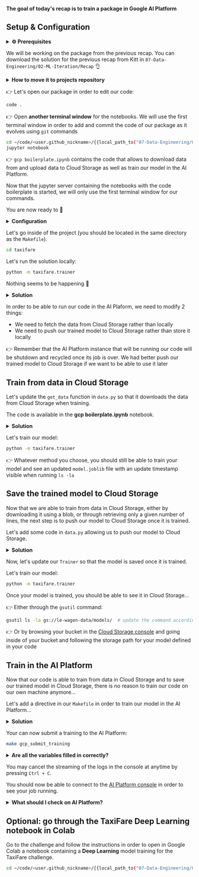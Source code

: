 
**The goal of today's recap is to train a package in Google AI Platform**

## Setup & Configuration

<details>
  <summary markdown='span'><strong> ⚙ Prerequisites </strong></summary>


In order to work on this recap you need to have a configured GCP account.

You need to fetch your project name from the [GCP console](https://console.cloud.google.com/).

👉 In the code of the solution, the name of the project is `le-wagon-data`

You also need to retrieve the name of your bucket from [Cloud Storage](https://console.cloud.google.com/storage/).

👉 In the code of the solution, the name of the bucket is `le-wagon-data`

The bucket must contain a `data` directory containing a [train_1k.csv](https://wagon-public-datasets.s3.amazonaws.com/taxi-fare-ny/train_1k.csv) data file containing 1_000 rows.

👉 You may use any other path in the bucket (`data/train_1k.csv`) and update the code of the solution accordingly

</details>

We will be working on the package from the previous recap. You can download the solution for the previous recap from Kitt in `07-Data-Engineering/02-ML-Iteration/Recap` 👌

<details>
  <summary markdown='span'><strong> How to move it to projects repository </strong></summary>


``` bash
mv downloaded_solution_package ~/code/<user.github_nickname>/taxifare_trainatscale
cd ~/code/<user.github_nickname>/taxifare_trainatscale
```

</details>

👉 Let's open our package in order to edit our code:


```bash
code .
```

👉 Open **another terminal window** for the notebooks. We will use the first terminal window in order to add and commit the code of our package as it evolves using `git` commands

``` bash
cd ~/code/<user.github_nickname>/{{local_path_to("07-Data-Engineering/03-Train-at-scale/Recap")}}
jupyter notebook
```

👉 `gcp boilerplate.ipynb` contains the code that allows to download data from and upload data to Cloud Storage as well as train our model in the AI Platform.

Now that the jupyter server containing the notebooks with the code boilerplate is started, we will only use the first terminal window for our commands.

You are now ready to 🎉

<details>
  <summary markdown='span'><strong> Configuration </strong></summary>


Make sure that your replace in the code that you copy from the notebook:
- The name of the project
- The name of the bucket
- The path to the `train_1k.csv` file inside of the bucket

</details>

Let's go inside of the project (you should be located in the same directory as the `Makefile`).

``` bash
cd taxifare
```

Let's run the solution locally:

``` bash
python -m taxifare.trainer
```

Nothing seems to be happening 🤔

<details>
  <summary markdown='span'><strong> Solution </strong></summary>


That is because in the previous recap we were importing our package in a usage notebook, in which we were instantiating our `Trainer` class.

Now, we want to be able to use our package out of the box.

👉 Let's add an `ifmain` block to our trainer in order to have our package able to train from a call from the command line. This will come in handy when we push our package later to the AI Platform.

``` python
def main():

    trainer = Trainer()
    trainer.train()


if __name__ == '__main__':
    main()
```

Now run our package again:

``` bash
python -m taxifare.trainer
```

👉 You should see a `model.joblib` file having just been created and containing our trained model.

</details>

In order to be able to run our code in the AI Plaform, we need to modify 2 things:
- We need to fetch the data from Cloud Storage rather than locally
- We need to push our trained model to Cloud Storage rather than store it locally

👉 Remember that the AI Platform instance that will be running our code will be shutdown and recycled once its job is over. We had better push our trained model to Cloud Storage if we want to be able to use it later


## Train from data in Cloud Storage

Let's update the `get_data` function in `data.py` so that it downloads the data from Cloud Storage when training.

The code is available in the **gcp boilerplate.ipynb** notebook.
<details>
  <summary markdown='span'><strong> Solution </strong></summary>


You have 2 options here:
- Either use the `get_data_using_blob` function, which downloads the file locally as `train_1k.csv` before loading the DataFrame
- Or use `get_data_using_pandas` function, which only downloads the requested number of rows from the CSV in Cloud Storage in order to create a DataFrame

`get_data_using_blob`:
- *Pros*: just to have a look at the code allowing to download any file from Cloud Storage
- *Cons*: not very efficient to download the full CSV file (especially if it is huge) if you only want to train on a small number of rows

`get_data_using_pandas`:
- *Pros*: allows to read a given number of lines from a CSV file
- *Cons*: does not download the file locally

If you use `get_data_using_blob`, **remember** to update the name of the bucket and the path to the `train_1k.csv` file. You should see the file downloaded locally when running `ls -la`.

If you use `get_data_using_pandas`, **remember** to update the name of the bucket and the path to the `train_1k.csv` file in the URL since the one provided in the notebook (`gs://le-wagon-data/data/train_1k.csv`) is not publicly available. You may update and print the number of rows in the DataFrame in order to make sure that it works as intended (remember the source CSV file contains 1_000 lines).

</details>

Let's train our model:

``` bash
python -m taxifare.trainer
```

👉 Whatever method you choose, you should still be able to train your model and see an updated `model.joblib` file with an update timestamp visible when running `ls -la`

## Save the trained model to Cloud Storage

Now that we are able to train from data in Cloud Storage, either by downloading it using a blob, or through retrieving only a given number of lines, the next step is to push our model to Cloud Storage once it is trained.

Let's add some code in `data.py` allowing us to push our model to Cloud Storage.

<details>
  <summary markdown='span'><strong> Solution </strong></summary>


The `save_model_to_gcp` function is available in the **gcp boilerplate.ipynb** notebook.

**Remember** to update the name of your bucket in the code as well as the path in the bucket in which the model will be stored.

</details>

Now, let's update our `Trainer` so that the model is saved once it is trained.

Let's train our model:

``` bash
python -m taxifare.trainer
```

Once your model is trained, you should be able to see it in Cloud Storage...

👉 Either through the `gsutil` command:

``` bash
gsutil ls -la gs://le-wagon-data/models/  # update the command according to your bucket name and model storage path
```

👉 Or by browsing your bucket in the [Cloud Storage console](https://console.cloud.google.com/storage/) and going inside of your bucket and following the storage path for your model defined in your code

## Train in the AI Platform

Now that our code is able to train from data in Cloud Storage and to save our trained model in Cloud Storage, there is no reason to train our code on our own machine anymore...

Let's add a directive in our `Makefile` in order to train our model in the AI Platform...

<details>
  <summary markdown='span'><strong> Solution </strong></summary>


The code for the `Makefile` is available in the **gcp boilerplate.ipynb** notebook.

**Remember** to update in the `Makefile` the environment variables for:
- The name of your bucket
- The name of the training directory (used by the AI Platform in order to store the package that will be trained)
- Optionally change the region, the version of python, and the version of the runtime
- Adapt the name of the package and of the module if you changed them

If you wish to see where the code of the package is stored in the bucket by the AI Platform, you should clear the content of the training directory in the bucket before submitting a training. This way it will be easier to identify the storage location of the package.

Also, we need to update our `MANIFEST.in` so that the subpackages in our package are correctly uploaded to the AI Platform (code available in the notebook):
- The `graft` instructions allows to upload everything inside of the package to the AI Platform (in particular, we want our `taxifare/transformers` package to be correctly uploaded)
- The `global-exclude` instruction prevents us from uploading `__pycache__` files that are not required to the AI Platform

Optionally, you may add a few `print()` statements in your code in order to see how the model training unfolds. These will end up in the logs of the AI Platform and will allow you to see whether your model trained correctly.

</details>

Your can now submit a training to the AI Platform:

``` bash
make gcp_submit_training
```
<details>
  <summary markdown='span'><strong> Are all the variables filled in correctly? </strong></summary>


You may have a look at the command that is generated by the `Makefile` in order to verify that all the environment variables are correctly filled:

👉 The directive of the `Makefile` should output something similar to this:

``` bash
gcloud ai-platform jobs submit training taxi_fare_training_20210223_175010 \
    --job-dir gs://le-wagon-data/trainings \
    --package-path taxifare \
    --module-name taxifare.trainer \
    --python-version=3.7 \
    --runtime-version=2.2 \
    --region europe-west1 \
    --stream-logs
```

</details>

You may cancel the streaming of the logs in the console at anytime by pressing `Ctrl + C`.

You should now be able to connect to the [AI Platform console](https://console.cloud.google.com/ai-platform/) in order to see your job running.

<details>
  <summary markdown='span'><strong> What should I check on AI Platform? </strong></summary>


In the console, you may want to have a look at:

👉 In **Jobs**, you should see your job being prepared and eventually training (this can be pretty long)

Click on it, then **View Logs** in order to assess what is currently happening.

👉 You will find in the logs any python error that occurs when training your code, such as missing packages not being able to be imported, or any other code error

The training is pretty long... Before coming back here in order to have a look at the trained model, you may move on with the next part of this recap.

Once the job is complete, you should find a trained model saved in your bucket. Have a look at it either using `gsutil` or through the console...

👉 Optionally, you may want to have a look at the content of the package stored in your bucket in the trainings directory once a job has been submitted (download it and extract it) in order to see how it differs from your local package, which files are uploaded and which are not

</details>

## Optional: go through the TaxiFare Deep Learning notebook in Colab

Go to the challenge and follow the instructions in order to open in Google Colab a notebook containing a **Deep Learning** model training for the TaxiFare challenge.

``` bash
cd ~/code/<user.github_nickname>/{{local_path_to("07-Data-Engineering/03-Train-at-scale/06-Google-Colab")}}
```
